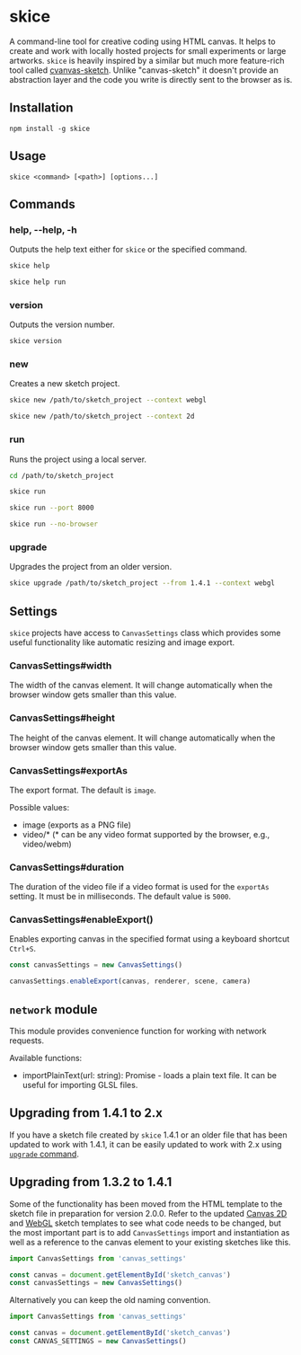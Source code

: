 # skice

A command-line tool for creative coding using HTML canvas. It helps to create and work with locally
hosted projects for small experiments or large artworks. `skice` is heavily inspired by a similar but
much more feature-rich tool called [cvanvas-sketch](https://github.com/mattdesl/canvas-sketch).
Unlike "canvas-sketch" it doesn't provide an abstraction layer and the code you write is directly
sent to the browser as is.

## Installation

```
npm install -g skice
```

## Usage

```
skice <command> [<path>] [options...]
```

## Commands
### help, --help, -h

Outputs the help text either for `skice` or the specified command.

```bash
skice help

skice help run
```

### version

Outputs the version number.

```bash
skice version
```

### new

Creates a new sketch project.

```bash
skice new /path/to/sketch_project --context webgl

skice new /path/to/sketch_project --context 2d
```

### run

Runs the project using a local server.

```bash
cd /path/to/sketch_project

skice run

skice run --port 8000

skice run --no-browser
```

### upgrade

Upgrades the project from an older version.

```bash
skice upgrade /path/to/sketch_project --from 1.4.1 --context webgl
```

## Settings

`skice` projects have access to `CanvasSettings` class which provides some useful functionality
like automatic resizing and image export.

### CanvasSettings#width

The width of the canvas element. It will change automatically when the browser window
gets smaller than this value.

### CanvasSettings#height

The height of the canvas element. It will change automatically when the browser window
gets smaller than this value.

### CanvasSettings#exportAs

The export format. The default is `image`.

Possible values:

- image (exports as a PNG file)
- video/* (* can be any video format supported by the browser, e.g., video/webm)

### CanvasSettings#duration

The duration of the video file if a video format is used for the `exportAs` setting. It must be in
milliseconds. The default value is `5000`.

### CanvasSettings#enableExport()

Enables exporting canvas in the specified format using a keyboard shortcut `Ctrl+S`.

```js
const canvasSettings = new CanvasSettings()

canvasSettings.enableExport(canvas, renderer, scene, camera)
```

## `network` module

This module provides convenience function for working with network requests.

Available functions:
- importPlainText(url: string): Promise<string> - loads a plain text file. It can be useful for importing GLSL files.

## Upgrading from 1.4.1 to 2.x

If you have a sketch file created by `skice` 1.4.1 or an older file that has been updated to work with
1.4.1, it can be easily updated to work with 2.x using [`upgrade` command](#upgrade).

## Upgrading from 1.3.2 to 1.4.1

Some of the functionality has been moved from the HTML template to the sketch file in preparation for
version 2.0.0. Refer to the updated [Canvas 2D](templates/2d_sketch.js) and [WebGL](templates/webgl_sketch.js)
sketch templates to see what code needs to be changed, but the most important part is to add `CanvasSettings`
import and instantiation as well as a reference to the canvas element to your existing sketches like this.

```js
import CanvasSettings from 'canvas_settings'

const canvas = document.getElementById('sketch_canvas')
const canvasSettings = new CanvasSettings()
```

Alternatively you can keep the old naming convention.

```js
import CanvasSettings from 'canvas_settings'

const canvas = document.getElementById('sketch_canvas')
const CANVAS_SETTINGS = new CanvasSettings()
```
